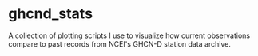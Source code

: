# ghcnd_stats
A collection of plotting scripts I use to visualize how current observations compare to past records from NCEI's GHCN-D station data archive.
